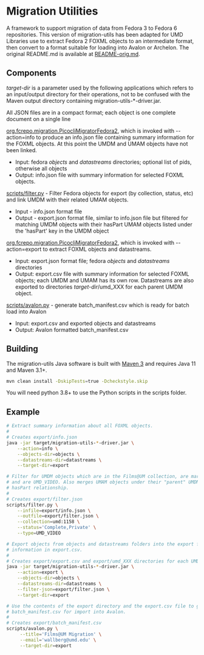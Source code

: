 # Migration Utilities 

A framework to support migration of data from Fedora 3 to Fedora 6 repositories. This version of
migration-utils has been adapted for UMD Libraries use to extract Fedora 2 FOXML objects to an
intermediate format, then convert to a format suitable for loading into Avalon or Archelon. The
original README.md is available at [README-orig.md](README-orig.md).

## Components

*target-dir* is a parameter used by the following applications which refers to an input/output directory for their
operations, not to be confused with the Maven output directory containing migration-utils-*-driver.jar.

All JSON files are in a compact format; each object is one complete document on a single line

[org.fcrepo.migration.PicocliMigratorFedora2](src/main/java/org/fcrepo/migration/PicocliMigratorFedora2.java), which is invoked with --action=info to produce an info.json file containing summary information for the FOXML objects.  At this point the UMDM and UMAM objects have not been linked.

* Input: fedora *objects* and *datastreams* directories; optional list of pids, otherwise all objects
* Output: info.json file with summary information for selected FOXML objects.

[scripts/filter.py](scripts/filter.py) - Filter Fedora objects for export (by collection, status, etc) and link UMDM with their related UMAM objects.

* Input - info.json format file
* Output - export.json format file, similar to info.json file but filtered for matching UMDM objects with their hasPart UMAM objects listed under the 'hasPart' key in the UMDM object

[org.fcrepo.migration.PicocliMigratorFedora2](src/main/java/org/fcrepo/migration/PicocliMigratorFedora2.java), which is invoked with --action=export to extract FOXML objects and datastreams.

* Input: export.json format file; fedora *objects* and *datastreams* directories
* Output: export.csv file with summary information for selected FOXML objects; each UMDM and UMAM has its own row.  Datastreams are also exported to directories *target-dir*/umd_XXX for each parent UMDM object.

[scripts/avalon.py](scripts/avalon.py) - generate batch_manifest.csv which is ready for batch load into Avalon

* Input: export.csv and exported objects and datastreams
* Output: Avalon formatted batch_manifest.csv

## Building

The migration-utils Java software is built with [Maven 3](https://maven.apache.org) and requires Java 11 and Maven 3.1+.

```bash
mvn clean install -DskipTests=true -Dcheckstyle.skip
```

You will need python 3.8+ to use the Python scripts in the scripts folder.

## Example

```bash
# Extract summary information about all FOXML objects.
#
# Creates export/info.json
java -jar target/migration-utils-*-driver.jar \
    --action=info \
    --objects-dir=objects \
    --datastreams-dir=datastreams \
    --target-dir=export

# Filter for UMDM objects which are in the Films@UM collection, are marked Complete or Private,
# and are UMD_VIDEO. Also merges UMAM objects under their "parent" UMDM object via the
# hasPart relationship.
#
# Creates export/filter.json
scripts/filter.py \
    --infile=export/info.json \
    --outfile=export/filter.json \
    --collection=umd:1158 \
    --status='Complete,Private' \
    --type=UMD_VIDEO

# Export objects from objects and datastreams folders into the export folder, with summary
# information in export.csv.
#
# Creates export/export.csv and export/umd_XXX directories for each UMDM.
java -jar target/migration-utils-*-driver.jar \
    --action=export \
    --objects-dir=objects \
    --datastreams-dir=datastreams \
    --filter-json=export/filter.json \
    --target-dir=export

# Use the contents of the export directory and the export.csv file to generate
# batch_manifest.csv for import into Avalon.
#
# Creates export/batch_manifest.csv
scripts/avalon.py \
     --title='Films@UM Migration' \
     --email='wallberg@umd.edu' \
     --target-dir=export

```
